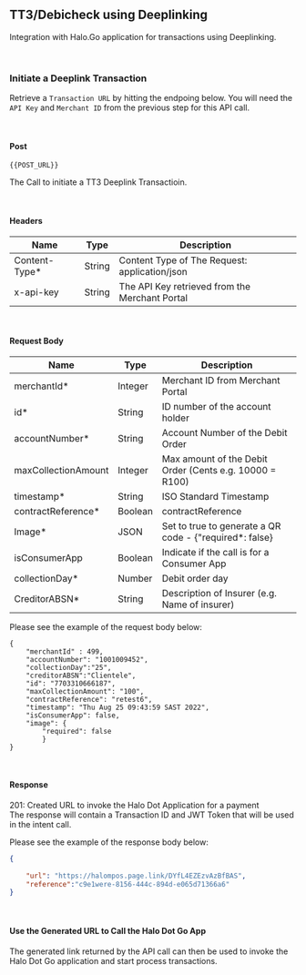 
## TT3/Debicheck using Deeplinking

Integration with Halo.Go application for transactions using Deeplinking.

<br/>

### Initiate a Deeplink Transaction

Retrieve a ```Transaction URL``` by hitting the endpoing below. You will need the ```API Key``` and ```Merchant
ID``` from the previous step for this API call.

<br/>

#### Post

```
{{POST_URL}}
```

The Call to initiate a TT3 Deeplink Transactioin.

<br/>

#### Headers

| Name |Type | Description |
| ----------- | ----------- |-------------|
| Content-Type* | String | Content Type of The Request: application/json|
| x-api-key| String | The API Key retrieved from the Merchant Portal|

<br/>

#### Request Body

| Name |Type | Description |
| ----------- | ----------- |-------------|
| merchantId* | Integer | Merchant ID from Merchant Portal|
| id* | String | ID number of the account holder |
| accountNumber*| String | Account Number of the Debit Order |
| maxCollectionAmount |Integer | Max amount of the Debit Order (Cents e.g. 10000 = R100)|
| timestamp* | String | ISO Standard Timestamp |
| contractReference* | Boolean | contractReference |
| Image* | JSON | Set to true to generate a QR code - {"required*: false}|
| isConsumerApp | Boolean | Indicate if the call is for a Consumer App |
| collectionDay* | Number | Debit order day |
| CreditorABSN* | String | Description of Insurer (e.g. Name of insurer)|



Please see the example of the request body below:

```
{
    "merchantId" : 499,
    "accountNumber": "1001009452",
    "collectionDay":"25",
    "creditorABSN":"Clientele",
    "id": "7703310666187",
    "maxCollectionAmount": "100",
    "contractReference": "retest6",
    "timestamp": "Thu Aug 25 09:43:59 SAST 2022",
    "isConsumerApp": false,
    "image": {
        "required": false
        }
}
```
<br/>

#### Response

201: Created URL to invoke the Halo Dot Application for a payment
<br/>
The response will contain a Transaction ID and JWT Token that will be used in the intent call.

Please see the example of the response body below:

```json
{
    
    "url": "https://halompos.page.link/DYfL4EZEzvAzBfBAS",
    "reference":"c9e1were-8156-444c-894d-e065d71366a6"
}
```
<br/>

#### Use the Generated URL to Call the Halo Dot Go App

The generated link returned by the API call can then be used to invoke the Halo Dot Go application and start process transactions.